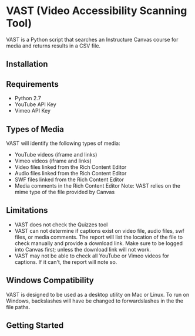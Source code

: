 # VAST (Video Accessibility Scanning Tool)
VAST is a Python script that searches an Instructure Canvas course for media and returns results in a CSV file.

## Installation


## Requirements
* Python 2.7
* YouTube API Key
* Vimeo API Key


## Types of Media
VAST will identify the following types of media:
* YouTube videos (iframe and links)
* Vimeo videos (iframe and links)
* Video files linked from the Rich Content Editor
* Audio files linked from the Rich Content Editor
* SWF  files linked from the Rich Content Editor
* Media comments in the Rich Content Editor
Note: VAST relies on the mime type of the file provided by Canvas

## Limitations
* VAST does not check the Quizzes tool
* VAST can not determine if captions exist on video file, audio files, swf files, or media comments. The report will list the location of the file to check manually and provide a download link. Make sure to be logged into Canvas first; unless the download link will not work.
* VAST may not be able to check all YouTube or Vimeo videos for captions. If it can't, the report will note so.

## Windows Compatibility
VAST is designed to be used as a desktop utility on Mac or Linux. To run on Windows, backslashes will have be changed to forwardslashes in the the file paths.


## Getting Started